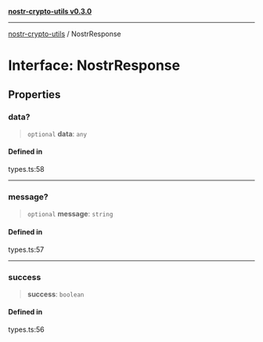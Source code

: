 [**nostr-crypto-utils v0.3.0**](../README.md)

***

[nostr-crypto-utils](../globals.md) / NostrResponse

# Interface: NostrResponse

## Properties

### data?

> `optional` **data**: `any`

#### Defined in

types.ts:58

***

### message?

> `optional` **message**: `string`

#### Defined in

types.ts:57

***

### success

> **success**: `boolean`

#### Defined in

types.ts:56
